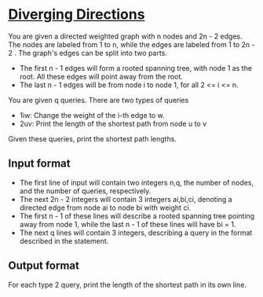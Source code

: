 # [Diverging Directions][link]

You are given a directed weighted graph with n nodes and 2n - 2 edges. The nodes are labeled from 1 to n, while the edges are labeled from 1 to 2n - 2 . The graph's edges can be split into two parts.

- The first n - 1 edges will form a rooted spanning tree, with node 1 as the root. All these edges will point away from the root.
- The last n - 1 edges will be from node i to node 1, for all 2 <= i <= n.

You are given q queries. There are two types of queries

- 1iw: Change the weight of the i-th edge to w.
- 2uv: Print the length of the shortest path from node u to v

Given these queries, print the shortest path lengths.

## Input format

- The first line of input will contain two integers n,q, the number of nodes, and the number of queries, respectively.
- The next 2n - 2 integers will contain 3 integers ai,bi,ci, denoting a directed edge from node ai to node bi with weight ci.
- The first n - 1 of these lines will describe a rooted spanning tree pointing away from node 1, while the last n - 1 of these lines will have bi = 1.
- The next q lines will contain 3 integers, describing a query in the format described in the statement.

## Output format

For each type 2 query, print the length of the shortest path in its own line.

[link]: https://www.hackerearth.com/practice/algorithms/graphs/shortest-path-algorithms/practice-problems/algorithm/diverging-directions-c3a64882/
